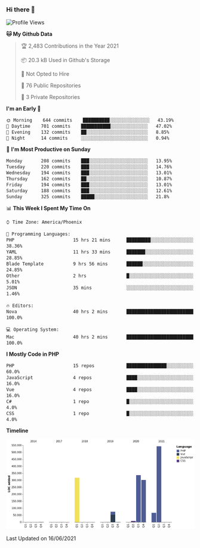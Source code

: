 ### Hi there 👋

<!--START_SECTION:waka-->
![Profile Views](http://img.shields.io/badge/Profile%20Views-4-blue)

**🐱 My Github Data** 

> 🏆 2,483 Contributions in the Year 2021
 > 
> 📦 20.3 kB Used in Github's Storage 
 > 
> 🚫 Not Opted to Hire
 > 
> 📜 76 Public Repositories 
 > 
> 🔑 3 Private Repositories  
 > 
**I'm an Early 🐤** 

```text
🌞 Morning    644 commits    ██████████░░░░░░░░░░░░░░░   43.19% 
🌆 Daytime    701 commits    ███████████░░░░░░░░░░░░░░   47.02% 
🌃 Evening    132 commits    ██░░░░░░░░░░░░░░░░░░░░░░░   8.85% 
🌙 Night      14 commits     ░░░░░░░░░░░░░░░░░░░░░░░░░   0.94%

```
📅 **I'm Most Productive on Sunday** 

```text
Monday       208 commits    ███░░░░░░░░░░░░░░░░░░░░░░   13.95% 
Tuesday      220 commits    ███░░░░░░░░░░░░░░░░░░░░░░   14.76% 
Wednesday    194 commits    ███░░░░░░░░░░░░░░░░░░░░░░   13.01% 
Thursday     162 commits    ██░░░░░░░░░░░░░░░░░░░░░░░   10.87% 
Friday       194 commits    ███░░░░░░░░░░░░░░░░░░░░░░   13.01% 
Saturday     188 commits    ███░░░░░░░░░░░░░░░░░░░░░░   12.61% 
Sunday       325 commits    █████░░░░░░░░░░░░░░░░░░░░   21.8%

```


📊 **This Week I Spent My Time On** 

```text
⌚︎ Time Zone: America/Phoenix

💬 Programming Languages: 
PHP                      15 hrs 21 mins      █████████░░░░░░░░░░░░░░░░   38.36% 
YAML                     11 hrs 33 mins      ███████░░░░░░░░░░░░░░░░░░   28.85% 
Blade Template           9 hrs 56 mins       ██████░░░░░░░░░░░░░░░░░░░   24.85% 
Other                    2 hrs               █░░░░░░░░░░░░░░░░░░░░░░░░   5.01% 
JSON                     35 mins             ░░░░░░░░░░░░░░░░░░░░░░░░░   1.46%

🔥 Editors: 
Nova                     40 hrs 2 mins       █████████████████████████   100.0%

💻 Operating System: 
Mac                      40 hrs 2 mins       █████████████████████████   100.0%

```

**I Mostly Code in PHP** 

```text
PHP                      15 repos            ███████████████░░░░░░░░░░   60.0% 
JavaScript               4 repos             ████░░░░░░░░░░░░░░░░░░░░░   16.0% 
Vue                      4 repos             ████░░░░░░░░░░░░░░░░░░░░░   16.0% 
C#                       1 repo              █░░░░░░░░░░░░░░░░░░░░░░░░   4.0% 
CSS                      1 repo              █░░░░░░░░░░░░░░░░░░░░░░░░   4.0%

```


**Timeline**

![Chart not found](https://raw.githubusercontent.com/mikebronner/mikebronner/master/charts/bar_graph.png) 


 Last Updated on 16/06/2021
<!--END_SECTION:waka-->

<!--
**mikebronner/mikebronner** is a ✨ _special_ ✨ repository because its `README.md` (this file) appears on your GitHub profile.

Here are some ideas to get you started:

- 🔭 I’m currently working on ...
- 🌱 I’m currently learning ...
- 👯 I’m looking to collaborate on ...
- 🤔 I’m looking for help with ...
- 💬 Ask me about ...
- 📫 How to reach me: ...
- 😄 Pronouns: ...
- ⚡ Fun fact: ...
-->
